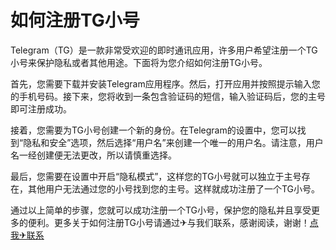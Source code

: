 # 如何注册TG小号

Telegram（TG）是一款非常受欢迎的即时通讯应用，许多用户希望注册一个TG小号来保护隐私或者其他用途。下面将为您介绍如何注册TG小号。

首先，您需要下载并安装Telegram应用程序。然后，打开应用并按照提示输入您的手机号码。接下来，您将收到一条包含验证码的短信，输入验证码后，您的主号即可注册成功。

接着，您需要为TG小号创建一个新的身份。在Telegram的设置中，您可以找到“隐私和安全”选项，然后选择“用户名”来创建一个唯一的用户名。请注意，用户名一经创建便无法更改，所以请慎重选择。

最后，您需要在设置中开启“隐私模式”，这样您的TG小号就可以独立于主号存在，其他用户无法通过您的小号找到您的主号。这样就成功注册了一个TG小号。

通过以上简单的步骤，您就可以成功注册一个TG小号，保护您的隐私并且享受更多的便利。更多关于如何注册TG小号请通过✈与我们联系，感谢阅读，谢谢！[点我✈联系](https://gg.k02.cc)